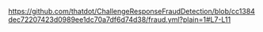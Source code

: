 https://github.com/thatdot/ChallengeResponseFraudDetection/blob/cc1384dec72207423d0989ee1dc70a7df6d74d38/fraud.yml?plain=1#L7-L11
